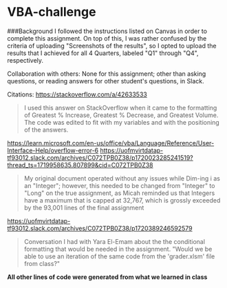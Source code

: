 # VBA-challenge

###Background
I followed the instructions listed on Canvas in order to complete this assignment. On top of this, I was rather confused by the criteria of uploading "Screenshots of the results", so I opted to upload the results that I achieved for all 4 Quarters, labeled "Q1" through "Q4", respectively.

Collaboration with others:
None for this assignment; other than asking questions, or reading answers for other student's questions, in Slack. 

Citations:
https://stackoverflow.com/a/42633533

> I used this answer on StackOverflow when it came to the formatting of Greatest % Increase, Greatest % Decrease, and Greatest Volume. The code was edited to fit with my variables and with the positioning of the answers.

https://learn.microsoft.com/en-us/office/vba/Language/Reference/User-Interface-Help/overflow-error-6
https://uofmvirtdatap-tf93012.slack.com/archives/C072TPB0Z38/p1720023285241519?thread_ts=1719958635.807899&cid=C072TPB0Z38

> My original document operated without any issues while Dim-ing i as an "Integer"; however, this needed to be changed from "Integer" to "Long" on the true assignment, as Micah reminded us that Integers have a maximum that is capped at 32,767, which is grossly exceeded by the 93,001 lines of the final assignment

https://uofmvirtdatap-tf93012.slack.com/archives/C072TPB0Z38/p1720389246592579
> Conversation I had with Yara El-Emam about the the conditional formatting that would be needed in the assignment. "Would we be able to use an iteration of the same code from the 'grader.xlsm' file from class?"

**All other lines of code were generated from what we learned in class**
